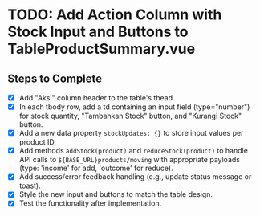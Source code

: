 # TODO: Add Action Column with Stock Input and Buttons to TableProductSummary.vue

## Steps to Complete

- [x] Add "Aksi" column header to the table's thead.
- [x] In each tbody row, add a td containing an input field (type="number") for stock quantity, "Tambahkan Stock" button, and "Kurangi Stock" button.
- [x] Add a new data property `stockUpdates: {}` to store input values per product ID.
- [x] Add methods `addStock(product)` and `reduceStock(product)` to handle API calls to `${BASE_URL}products/moving` with appropriate payloads (type: 'income' for add, 'outcome' for reduce).
- [x] Add success/error feedback handling (e.g., update status message or toast).
- [x] Style the new input and buttons to match the table design.
- [x] Test the functionality after implementation.
